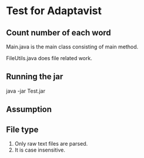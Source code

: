 Test for Adaptavist 
===

## Count number of each word


Main.java is the main class consisting of main method.

FileUtils.java does file related work.

## Running the jar

java -jar Test.jar <path to the file>

## Assumption


## File type

1. Only raw text files are parsed.
2. It is case insensitive.
 

